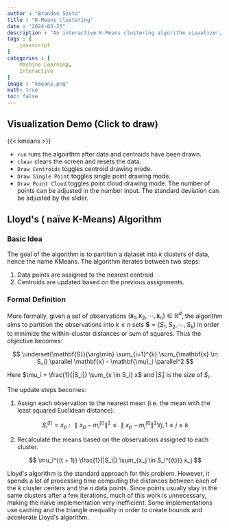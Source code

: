 ```yaml
---
author : "Brandon Szeto"
title : "K-Means Clustering"
date : "2024-03-25"
description : "An interactive K-Means clustering algorithm visualizer, featuring the ability to draw data and initial centroids."
tags : [
    javascript
]
categories : [
    Machine Learning,
    Interactive
]
image : "kmeans.png"
math: true
toc: false
---
```


## Visualization Demo (Click to draw)

{{< kmeans >}}

- `run` runs the algoirthm after data and centroids have been drawn.
- `clear` clears the screen and resets the data.
- `Draw Centroids` toggles centroid drawing mode.
- `Draw Single Point` toggles single point drawing mode.
- `Draw Point Cloud` toggles point cloud drawing mode. The number of points can
  be adjusted in the number input. The standard deviation can be adjusted by the
  slider.

## Lloyd's ( naïve K-Means) Algorithm
### Basic Idea
The goal of the algorithm is to partition a dataset into $k$ clusters of data, hence
the name KMeans. The algorithm iterates between two steps: 
1. Data points are assigned to the nearest centroid
2. Centroids are updated based on the previous assignments.

### Formal Definition
More formally, given a set of observations $(\mathbf{x}_1, \mathbf{x}_2, \cdots, \mathbf{x}_n) \in \mathbb{R}^d$, the algorithm aims to partition the observations into $k \leq n$ sets $\mathbf{S} = ( S_1, S_2, \cdots, S_k )$ in order to minimize the within-cluster distances or sum of squares. Thus the objective becomes:

$$ \underset{\mathbf{S}}{\arg\min} \sum_{i=1}^{k} \sum_{\mathbf{x} \in S_i} \parallel \mathbf{x} - \mathbf{\mu}_i \parallel^2 $$

Here $\mu_i = \frac{1}{|S_i|} \sum_{x \in S_i} x$ and $|S_i|$ is the size of $S_i$. 

The update steps becomes:

1. Assign each observation to the nearest mean (i.e. the mean with the least
   squared Euclidean distance).

$$ S_i^{(t)} = x_p : \parallel x_p - m_i^{(t)}\parallel^2 \leq \parallel x_p - m_j^{(t)}\parallel^2 \forall j, 1 \leq j \leq k$$

2. Recalculate the means based on the observations assigned to each cluster.

$$ \mu_i^{(t + 1)} \frac{1}{|S_i|} \sum_{x_j \in S_i^{(t)}} x_j $$

Lloyd's algorithm is the standard approach for this problem. However, it spends a lot of processing time computing the distances between each of the $k$ cluster centers and the $n$ data points. Since points usually stay in the same clusters after a few iterations, much of this work is unnecessary, making the naïve implementation very inefficient. Some implementations use caching and the triangle inequality in order to create bounds and accelerate Lloyd's algorithm.
